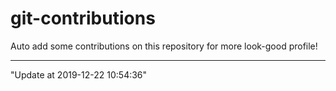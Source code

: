 # git-contributions

Auto add some contributions on this repository for more look-good profile!

---

"Update at 2019-12-22 10:54:36" 
